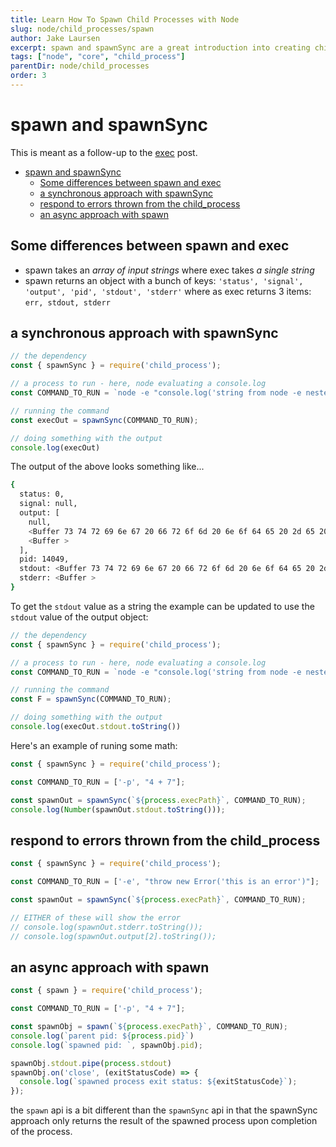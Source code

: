 ```yaml
---
title: Learn How To Spawn Child Processes with Node
slug: node/child_processes/spawn
author: Jake Laursen
excerpt: spawn and spawnSync are a great introduction into creating child processes and retrieving output from them
tags: ["node", "core", "child_process"]
parentDir: node/child_processes
order: 3
---
```


# spawn and spawnSync
This is meant as a follow-up to the [exec](/node/child_processes/exec) post.  


- [spawn and spawnSync](#spawn-and-spawnsync)
  - [Some differences between spawn and exec](#some-differences-between-spawn-and-exec)
  - [a synchronous approach with spawnSync](#a-synchronous-approach-with-spawnsync)
  - [respond to errors thrown from the child\_process](#respond-to-errors-thrown-from-the-child_process)
  - [an async approach with spawn](#an-async-approach-with-spawn)


## Some differences between spawn and exec
- spawn takes an _array of input strings_ where exec takes _a single string_  
- spawn returns an object with a bunch of keys: `'status', 'signal', 'output', 'pid', 'stdout', 'stderr'` where as exec returns 3 items: `err, stdout, stderr`

## a synchronous approach with spawnSync
```js
// the dependency
const { spawnSync } = require('child_process');

// a process to run - here, node evaluating a console.log
const COMMAND_TO_RUN = `node -e "console.log('string from node -e nested string')"`;

// running the command
const execOut = spawnSync(COMMAND_TO_RUN);

// doing something with the output
console.log(execOut)
```

The output of the above looks something like...
```bash
{
  status: 0,
  signal: null,
  output: [
    null,
    <Buffer 73 74 72 69 6e 67 20 66 72 6f 6d 20 6e 6f 64 65 20 2d 65 20 6e 65 73 74 65 64 20 73 74 72 69 6e 67 0a>,
    <Buffer >
  ],
  pid: 14049,
  stdout: <Buffer 73 74 72 69 6e 67 20 66 72 6f 6d 20 6e 6f 64 65 20 2d 65 20 6e 65 73 74 65 64 20 73 74 72 69 6e 67 0a>,
  stderr: <Buffer >
}
```

To get the `stdout` value as a string the example can be updated to use the `stdout` value of the output object:
```js
// the dependency
const { spawnSync } = require('child_process');

// a process to run - here, node evaluating a console.log
const COMMAND_TO_RUN = `node -e "console.log('string from node -e nested string')"`;

// running the command
const F = spawnSync(COMMAND_TO_RUN);

// doing something with the output
console.log(execOut.stdout.toString())
```

Here's an example of runing some math:
```js
const { spawnSync } = require('child_process');

const COMMAND_TO_RUN = ['-p', "4 + 7"];

const spawnOut = spawnSync(`${process.execPath}`, COMMAND_TO_RUN);
console.log(Number(spawnOut.stdout.toString()));
```

## respond to errors thrown from the child_process
```js
const { spawnSync } = require('child_process');

const COMMAND_TO_RUN = ['-e', "throw new Error('this is an error')"];

const spawnOut = spawnSync(`${process.execPath}`, COMMAND_TO_RUN);

// EITHER of these will show the error
// console.log(spawnOut.stderr.toString());
// console.log(spawnOut.output[2].toString());
```

## an async approach with spawn
```js
const { spawn } = require('child_process');

const COMMAND_TO_RUN = ['-p', "4 + 7"];

const spawnObj = spawn(`${process.execPath}`, COMMAND_TO_RUN);
console.log(`parent pid: ${process.pid}`)
console.log(`spawned pid: `, spawnObj.pid);

spawnObj.stdout.pipe(process.stdout)
spawnObj.on('close', (exitStatusCode) => {
  console.log(`spawned process exit status: ${exitStatusCode}`);
});
```
the `spawn` api is a bit different than the `spawnSync` api in that the spawnSync approach only returns the result of the spawned process upon completion of the process.